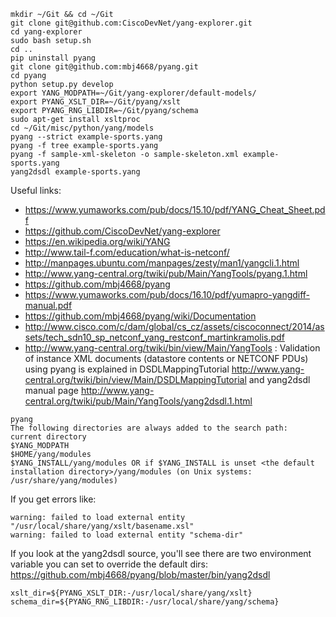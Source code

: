 ```
mkdir ~/Git && cd ~/Git
git clone git@github.com:CiscoDevNet/yang-explorer.git
cd yang-explorer
sudo bash setup.sh
cd ..
pip uninstall pyang
git clone git@github.com:mbj4668/pyang.git
cd pyang
python setup.py develop
export YANG_MODPATH=~/Git/yang-explorer/default-models/
export PYANG_XSLT_DIR=~/Git/pyang/xslt
export PYANG_RNG_LIBDIR=~/Git/pyang/schema
sudo apt-get install xsltproc
cd ~/Git/misc/python/yang/models
pyang --strict example-sports.yang
pyang -f tree example-sports.yang
pyang -f sample-xml-skeleton -o sample-skeleton.xml example-sports.yang
yang2dsdl example-sports.yang
```
 
Useful links:
* https://www.yumaworks.com/pub/docs/15.10/pdf/YANG_Cheat_Sheet.pdf
* https://github.com/CiscoDevNet/yang-explorer
* https://en.wikipedia.org/wiki/YANG
* http://www.tail-f.com/education/what-is-netconf/
* http://manpages.ubuntu.com/manpages/zesty/man1/yangcli.1.html
* http://www.yang-central.org/twiki/pub/Main/YangTools/pyang.1.html
* https://github.com/mbj4668/pyang
* https://www.yumaworks.com/pub/docs/16.10/pdf/yumapro-yangdiff-manual.pdf
* https://github.com/mbj4668/pyang/wiki/Documentation
* http://www.cisco.com/c/dam/global/cs_cz/assets/ciscoconnect/2014/assets/tech_sdn10_sp_netconf_yang_restconf_martinkramolis.pdf
* http://www.yang-central.org/twiki/bin/view/Main/YangTools :
 Validation of instance XML documents (datastore contents or NETCONF PDUs) using pyang is explained in DSDLMappingTutorial <http://www.yang-central.org/twiki/bin/view/Main/DSDLMappingTutorial> and yang2dsdl manual page <http://www.yang-central.org/twiki/pub/Main/YangTools/yang2dsdl.1.html>
 
```
pyang
The following directories are always added to the search path:
current directory
$YANG_MODPATH
$HOME/yang/modules
$YANG_INSTALL/yang/modules OR if $YANG_INSTALL is unset <the default installation directory>/yang/modules (on Unix systems: /usr/share/yang/modules)
```
 
If you get errors like:
```
warning: failed to load external entity "/usr/local/share/yang/xslt/basename.xsl"
warning: failed to load external entity "schema-dir"
```
If you look at the yang2dsdl source, you'll see there are two environment variable you can set to override the default dirs:
https://github.com/mbj4668/pyang/blob/master/bin/yang2dsdl
```
xslt_dir=${PYANG_XSLT_DIR:-/usr/local/share/yang/xslt}
schema_dir=${PYANG_RNG_LIBDIR:-/usr/local/share/yang/schema}
```
